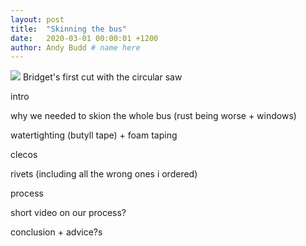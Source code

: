 ```yaml
---
layout: post
title:  "Skinning the bus"
date:   2020-03-01 00:00:01 +1200 
author: Andy Budd # name here
---
```

<img src="{{site.url}}/images/Bridgets 1st woodworking project/circular_saw.jpg" /> 
<a class="image-captions">Bridget's first cut with the circular saw</a>
<br>

intro

why we needed to skion the whole bus (rust being worse + windows)

watertighting (butyll tape) + foam taping

clecos

rivets (including all the wrong ones i ordered)

process

short video on our process?

conclusion + advice?s
